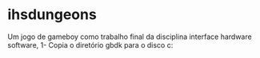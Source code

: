 # ihsdungeons
Um jogo de gameboy como trabalho final da disciplina interface hardware software,
1- Copia o diretório gbdk para o disco c:
